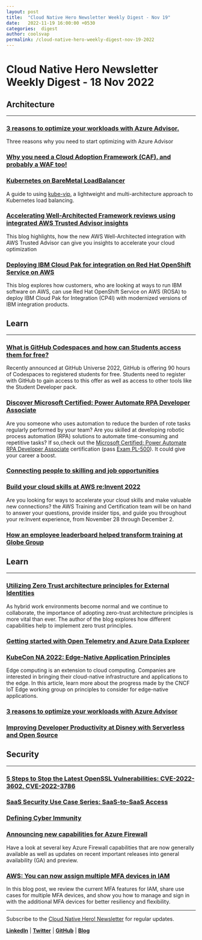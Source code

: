 ```yaml
---
layout: post
title:  "Cloud Native Hero Newsletter Weekly Digest - Nov 19"
date:   2022-11-19 16:00:00 +0530
categories:  digest
author: coolsvap
permalink: /cloud-native-hero-weekly-digest-nov-19-2022
---
```

# Cloud Native Hero Newsletter Weekly Digest - 18 Nov 2022

## Architecture
---
### [3 reasons to optimize your workloads with Azure Advisor.](https://techcommunity.microsoft.com/t5/azure-architecture-blog/3-reasons-to-optimize-your-workloads-with-azure-advisor/ba-p/3674044)
Three reasons why you need to start optimizing with Azure Advisor

### [Why you need a Cloud Adoption Framework (CAF), and probably a WAF too!](https://techcommunity.microsoft.com/t5/azure-architecture-blog/why-you-need-a-cloud-adoption-framework-caf-and-probably-a-waf/ba-p/3667426)


### [Kubernetes on BareMetal LoadBalancer](https://metal.equinix.com/developers/guides/kube-vip-type-lb/)
A guide to using [kube-vip](https://kube-vip.io/), a lightweight and multi-architecture approach to Kubernetes load balancing.

### [Accelerating Well-Architected Framework reviews using integrated AWS Trusted Advisor insights](https://aws.amazon.com/blogs/architecture/accelerating-well-architected-framework-reviews-using-integrated-aws-trusted-advisor-insights/)
This blog highlights, how the new AWS Well-Architected integration with AWS Trusted Advisor can give you insights to accelerate your cloud optimization
### [Deploying IBM Cloud Pak for integration on Red Hat OpenShift Service on AWS](https://aws.amazon.com/blogs/architecture/deploying-ibm-cloud-pak-for-integration-on-red-hat-openshift-service-on-aws/)
This blog explores how customers, who are looking at ways to run IBM software on AWS, can use Red Hat OpenShift Service on AWS (ROSA) to deploy IBM Cloud Pak for Integration (CP4I) with modernized versions of IBM integration products.

## Learn
---
### [What is GitHub Codespaces and how can Students access them for free?](https://techcommunity.microsoft.com/t5/educator-developer-blog/what-is-github-codespaces-and-how-can-students-access-them-for/ba-p/3676103)
Recently announced at GitHub Universe 2022, GitHub is offering 90 hours of Codespaces to registered students for free. Students need to register with GitHub to gain access to this offer as well as access to other tools like the Student Developer pack.

### [Discover Microsoft Certified: Power Automate RPA Developer Associate](https://techcommunity.microsoft.com/t5/microsoft-learn-blog/discover-microsoft-certified-power-automate-rpa-developer/ba-p/3662206)
Are you someone who uses automation to reduce the burden of rote tasks regularly performed by your team? Are you skilled at developing robotic process automation (RPA) solutions to automate time-consuming and repetitive tasks? If so,check out the [Microsoft Certified: Power Automate RPA Developer Associate](https://learn.microsoft.com/certifications/power-automate-rpa-developer-associate/) certification (pass [Exam PL-500](https://learn.microsoft.com/certifications/exams/pl-500)). It could give your career a boost.

### [Connecting people to skilling and job opportunities](https://techcommunity.microsoft.com/t5/microsoft-learn-blog/connecting-people-to-skilling-and-job-opportunities/ba-p/2633015)


### [Build your cloud skills at AWS re:Invent 2022](https://aws.amazon.com/blogs/training-and-certification/build-your-cloud-skills-reinvent-2022/)
Are you looking for ways to accelerate your cloud skills and make valuable new connections? the AWS Training and Certification team will be on hand to answer your questions, provide insider tips, and guide you throughout your re:Invent experience, from November 28 through December 2.

### [How an employee leaderboard helped transform training at Globe Group](https://aws.amazon.com/blogs/training-and-certification/how-an-employee-leaderboard-helped-transform-training-at-globe-group/)

## Learn
---
### [Utilizing Zero Trust architecture principles for External Identities](https://techcommunity.microsoft.com/t5/microsoft-entra-azure-ad-blog/utilizing-zero-trust-architecture-principles-for-external/ba-p/3094108)
As hybrid work environments become normal and we continue to collaborate, the importance of adopting zero-trust architecture principles is more vital than ever. The author of the blog explores how different capabilities help to implement zero trust principles. 

### [Getting started with Open Telemetry and Azure Data Explorer](https://techcommunity.microsoft.com/t5/azure-data-explorer-blog/getting-started-with-open-telemetry-and-azure-data-explorer/ba-p/3675708)

### [KubeCon NA 2022: Edge-Native Application Principles](https://www.infoq.com/news/2022/11/edge-native-app-principles/)
Edge computing is an extension to cloud computing. Companies are interested in bringing their cloud-native infrastructure and applications to the edge. In this article, learn more about the progress made by the CNCF IoT Edge working group on principles to consider for edge-native applications.

### [3 reasons to optimize your workloads with Azure Advisor](https://techcommunity.microsoft.com/t5/azure-architecture-blog/3-reasons-to-optimize-your-workloads-with-azure-advisor/ba-p/3674044)

### [Improving Developer Productivity at Disney with Serverless and Open Source](https://aws.amazon.com/blogs/opensource/improving-developer-productivity-at-disney-with-serverless-and-open-source/)

## Security
---
### [5 Steps to Stop the Latest OpenSSL Vulnerabilities: CVE-2022-3602, CVE-2022-3786](https://cloudsecurityalliance.org/articles/5-steps-to-stop-the-latest-openssl-vulnerabilities-cve-2022-3602-cve-2022-3786/)

### [SaaS Security Use Case Series: SaaS-to-SaaS Access](https://www.adaptive-shield.com/blog/saas-security-use-case-series-saas-to-saas-access)

### [Defining Cyber Immunity](https://cloudsecurityalliance.org/blog/2022/11/10/defining-cyber-immunity/)

### [Announcing new capabilities for Azure Firewall](https://azure.microsoft.com/blog/announcing-new-capabilities-for-azure-firewall/)
Have a look at several key Azure Firewall capabilities that are now generally available as well as updates on recent important releases into general availability (GA) and preview.


### [AWS: You can now assign multiple MFA devices in IAM](https://aws.amazon.com/blogs/security/you-can-now-assign-multiple-mfa-devices-in-iam/)
In this blog post, we review the current MFA features for IAM, share use cases for multiple MFA devices, and show you how to manage and sign in with the additional MFA devices for better resiliency and flexibility.

---

Subscribe to the [Cloud Native Hero! Newsletter](https://www.linkedin.com/newsletters/6940180331832446978/) for regular updates.

[**LinkedIn**](https://www.linkedin.com/company/cloudnativehero/) | [**Twitter**](https://twitter.com/cloudnativehero) | [**GitHub**](https://github.com/cloudnativehero) | [**Blog**](https://cloudnativehero.github.io/)